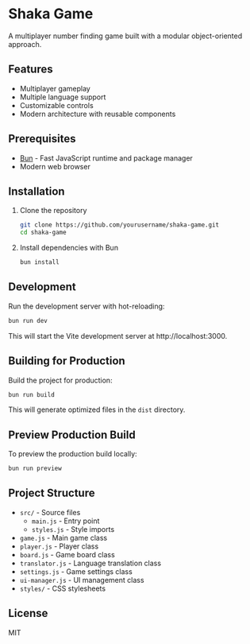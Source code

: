 # Shaka Game

A multiplayer number finding game built with a modular object-oriented approach.

## Features

- Multiplayer gameplay
- Multiple language support
- Customizable controls
- Modern architecture with reusable components

## Prerequisites

- [Bun](https://bun.sh) - Fast JavaScript runtime and package manager
- Modern web browser

## Installation

1. Clone the repository
   ```bash
   git clone https://github.com/yourusername/shaka-game.git
   cd shaka-game
   ```

2. Install dependencies with Bun
   ```bash
   bun install
   ```

## Development

Run the development server with hot-reloading:
```bash
bun run dev
```

This will start the Vite development server at http://localhost:3000.

## Building for Production

Build the project for production:
```bash
bun run build
```

This will generate optimized files in the `dist` directory.

## Preview Production Build

To preview the production build locally:
```bash
bun run preview
```

## Project Structure

- `src/` - Source files
  - `main.js` - Entry point
  - `styles.js` - Style imports
- `game.js` - Main game class
- `player.js` - Player class
- `board.js` - Game board class
- `translator.js` - Language translation class
- `settings.js` - Game settings class
- `ui-manager.js` - UI management class
- `styles/` - CSS stylesheets

## License

MIT 
